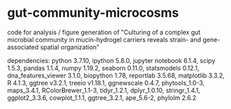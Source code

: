 # gut-community-microcosms
code for analysis / figure generation of "Culturing of a complex gut microbial community in mucin-hydrogel carriers reveals strain- and gene-associated spatial organization"

dependencies: python 3.7.10, ipython 5.8.0, jupyter notebook 6.1.4, scipy 1.5.3, pandas 1.1.4, numpy 1.19.2, seaborn 0.11.0, statsmodels 0.12.1, dna_features_viewer 3.1.0, biopython 1.78, reportlab 3.5.68, matplotlib 3.3.2, R 4.1.3, ggtree v3.2.1, treeio v1.18.1, ggnewscale 0.4.7, phytools_1.0-3, maps_3.4.1, RColorBrewer_1.1-3, tidyr_1.2.1, dplyr_1.0.10, stringr_1.4.1, ggplot2_3.3.6, cowplot_1.1.1, ggtree_3.2.1, ape_5.6-2, phylolm 2.6.2
